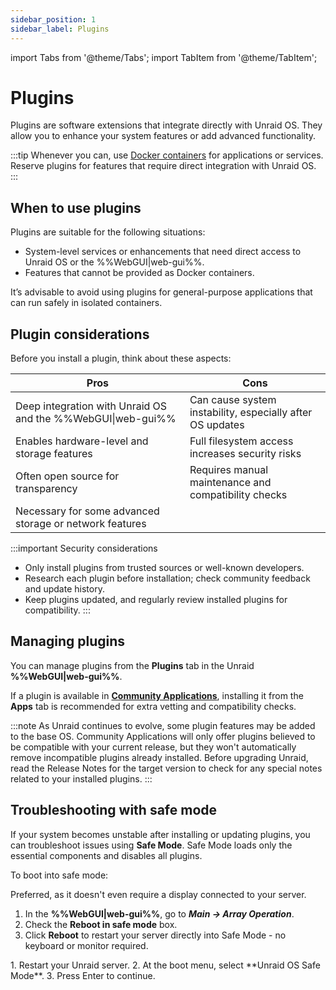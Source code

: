 ```yaml
---
sidebar_position: 1
sidebar_label: Plugins
---
```


import Tabs from '@theme/Tabs';
import TabItem from '@theme/TabItem';

# Plugins

Plugins are software extensions that integrate directly with Unraid OS. They allow you to enhance your system features or add advanced functionality.

:::tip
Whenever you can, use [Docker containers](../run-docker-containers/overview.md) for applications or services. Reserve plugins for features that require direct integration with Unraid OS.
:::

## When to use plugins

Plugins are suitable for the following situations:

- System-level services or enhancements that need direct access to Unraid OS or the %%WebGUI|web-gui%%.
- Features that cannot be provided as Docker containers.

It’s advisable to avoid using plugins for general-purpose applications that can run safely in isolated containers.

## Plugin considerations

Before you install a plugin, think about these aspects:

| Pros                                                      | Cons                                                                 |
|-----------------------------------------------------------|----------------------------------------------------------------------|
| Deep integration with Unraid OS and the %%WebGUI&#124;web-gui%%       | Can cause system instability, especially after OS updates            |
| Enables hardware-level and storage features                | Full filesystem access increases security risks                      |
| Often open source for transparency                        | Requires manual maintenance and compatibility checks                 |
| Necessary for some advanced storage or network features    |                                                                     |

:::important Security considerations

- Only install plugins from trusted sources or well-known developers.
- Research each plugin before installation; check community feedback and update history.
- Keep plugins updated, and regularly review installed plugins for compatibility.
:::

## Managing plugins

You can manage plugins from the **Plugins** tab in the Unraid **%%WebGUI|web-gui%%**.

If a plugin is available in **[Community Applications](../run-docker-containers/community-applications.md)**, installing it from the **Apps** tab is recommended for extra vetting and compatibility checks.

:::note
As Unraid continues to evolve, some plugin features may be added to the base OS. Community Applications will only offer plugins believed to be compatible with your current release, but they won't automatically remove incompatible plugins already installed. Before upgrading Unraid, read the Release Notes for the target version to check for any special notes related to your installed plugins.
:::

## Troubleshooting with safe mode

If your system becomes unstable after installing or updating plugins, you can troubleshoot issues using **Safe Mode**. Safe Mode loads only the essential components and disables all plugins.

To boot into safe mode:

<Tabs>
  <TabItem value="preferred" label="Preferred method" default>
Preferred, as it doesn't even require a display connected to your server.

1. In the **%%WebGUI|web-gui%%**, go to ***Main → Array Operation***.
2. Check the **Reboot in safe mode** box.
3. Click **Reboot** to restart your server directly into Safe Mode - no keyboard or monitor required.

  </TabItem>
  <TabItem value="alternative" label="Alternative method">
1. Restart your Unraid server.
2. At the boot menu, select **Unraid OS Safe Mode**.
3. Press Enter to continue.
 </TabItem>
</Tabs>
